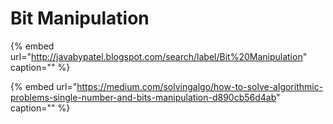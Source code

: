 # Bit Manipulation

{% embed url="http://javabypatel.blogspot.com/search/label/Bit%20Manipulation" caption="" %}

{% embed url="https://medium.com/solvingalgo/how-to-solve-algorithmic-problems-single-number-and-bits-manipulation-d890cb56d4ab" caption="" %}

